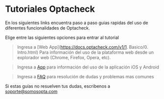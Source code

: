 # Tutoriales Optacheck

En los siguientes links encuentra paso a paso guias rapidas del uso de diferentes funcionalidades de Optacheck. 

Elige entre las siguientes opciones para entrar al tutorial
> Ingresa a [Web App](https://docs.optacheck.com/v1/1. Basico/0. Intro.html) Para información del uso de la plataforma web desde un explorador web (Chrome, Firefox, Opera, etc). 

> Ingresa a [App](https://stackedit.io/) para información del uso de la aplicación iOS y Android

> Ingresa a [FAQ](https://stackedit.io/) para resolución de dudas y problemas mas comunes 


Si estas guías no resuelven tus dudas, escribenos a soporte@somosopta.com 

<!--stackedit_data:
eyJoaXN0b3J5IjpbMTAwMTEzMzQyNF19
-->